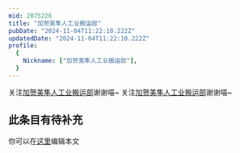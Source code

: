 ```yaml
---
mid: 2075226
title: "加贺美隼人工业搬运部"
pubDate: "2024-11-04T11:22:10.222Z"
updatedDate: "2024-11-04T11:22:10.222Z"
profile:
  {
    Nickname: ["加贺美隼人工业搬运部"],
  }
---
```


关注[加贺美隼人工业搬运部](https://space.bilibili.com/2075226)谢谢喵~ 关注[加贺美隼人工业搬运部](https://space.bilibili.com/2075226)谢谢喵~

## 此条目有待补充
你可以在[这里](https://github.com/Yuhanawa/VTuber.ICU/edit/master/src/content/v/加贺美隼人工业搬运部/index.md)编辑本文
